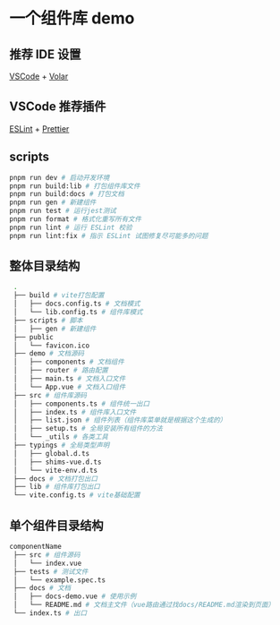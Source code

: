 # 一个组件库 demo

## 推荐 IDE 设置

[VSCode](https://code.visualstudio.com/) + [Volar](https://marketplace.visualstudio.com/items?itemName=johnsoncodehk.volar)

## VSCode 推荐插件

[ESLint](https://marketplace.visualstudio.com/items?itemName=dbaeumer.vscode-eslint) + [Prettier](https://marketplace.visualstudio.com/items?itemName=esbenp.prettier-vscode)

## scripts

```sh
pnpm run dev # 启动开发环境
pnpm run build:lib # 打包组件库文件
pnpm run build:docs # 打包文档
pnpm run gen # 新建组件
pnpm run test # 运行jest测试
pnpm run format # 格式化重写所有文件
pnpm run lint # 运行 ESLint 校验
pnpm run lint:fix # 指示 ESLint 试图修复尽可能多的问题
```

## 整体目录结构

```sh
 .
 ├── build # vite打包配置
 │   ├── docs.config.ts # 文档模式
 │   └── lib.config.ts # 组件库模式
 ├── scripts # 脚本
 │   ├── gen # 新建组件
 ├── public
 │   └── favicon.ico
 ├── demo # 文档源码
 │   ├── components # 文档组件
 │   ├── router # 路由配置
 │   ├── main.ts # 文档入口文件
 │   └── App.vue # 文档入口组件
 ├── src # 组件库源码
 │   ├── components.ts # 组件统一出口
 │   ├── index.ts # 组件库入口文件
 │   ├── list.json # 组件列表（组件库菜单就是根据这个生成的）
 │   ├── setup.ts # 全局安装所有组件的方法
 │   └── _utils # 各类工具
 ├── typings # 全局类型声明
 │   ├── global.d.ts
 │   ├── shims-vue.d.ts
 │   └── vite-env.d.ts
 ├── docs # 文档打包出口
 ├── lib # 组件库打包出口
 └── vite.config.ts # vite基础配置
```

## 单个组件目录结构

```sh
componentName
 ├── src # 组件源码
 │   └── index.vue
 ├── tests # 测试文件
 │   └── example.spec.ts
 ├── docs # 文档
 │   ├── docs-demo.vue # 使用示例
 │   └── README.md # 文档主文件（vue路由通过找docs/README.md渲染到页面）
 └── index.ts # 出口
```
